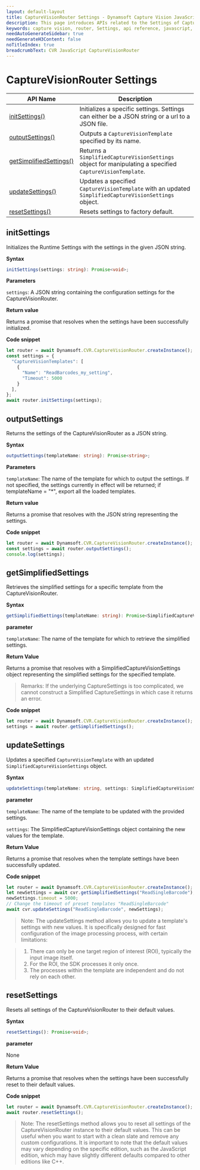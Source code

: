 ```yaml
---
layout: default-layout
title: CaptureVisionRouter Settings - Dynamsoft Capture Vision JavaScript Edition API
description: This page introduces APIs related to the Settings of CaptureVisionRouter of Dynamsoft Capture Vision JavaScript Edition.
keywords: capture vision, router, Settings, api reference, javascript, js
needAutoGenerateSidebar: true
needGenerateH3Content: false
noTitleIndex: true
breadcrumbText: CVR JavaScript CaptureVisionRouter
---
```


# CaptureVisionRouter Settings

| API Name                                          | Description                                                                                              |
| ------------------------------------------------- | -------------------------------------------------------------------------------------------------------- |
| [initSettings()](#initsettings)                   | Initializes a specific settings. Settings can either be a JSON string or a url to a JSON file.           |
| [outputSettings()](#outputsettings)               | Outputs a `CaptureVisionTemplate` specified by its name.                                                 |
| [getSimplifiedSettings()](#getsimplifiedsettings) | Returns a `SimplifiedCaptureVisionSettings` object for manipulating a specified `CaptureVisionTemplate`. |
| [updateSettings()](#updatesettings)               | Updates a specified `CaptureVisionTemplate` with an updated `SimplifiedCaptureVisionSettings` object.    |
| [resetSettings()](#resetsettings)                 | Resets settings to factory default.                                                                      |


## initSettings

Initializes the Runtime Settings with the settings in the given JSON string.

**Syntax**

```typescript
initSettings(settings: string): Promise<void>;
```

**Parameters**


`settings`: A JSON string containing the configuration settings for the CaptureVisionRouter.

**Return value**

Returns a promise that resolves when the settings have been successfully initialized.

**Code snippet**

```javascript
let router = await Dynamsoft.CVR.CaptureVisionRouter.createInstance();
const settings = {
  "CaptureVisionTemplates": [
    {
      "Name": "ReadBarcodes_my_setting",
      "Timeout": 5000
    }
  ],
};
await router.initSettings(settings);
```

## outputSettings

Returns the settings of the CaptureVisionRouter as a JSON string.

**Syntax**

```typescript
outputSettings(templateName: string): Promise<string>;
```

**Parameters**

`templateName`: The name of the template for which to output the settings. If not specified, the settings currently in effect will be returned; if templateName = "*", export all the loaded templates.

**Return value**

Returns a promise that resolves with the JSON string representing the settings.

**Code snippet**

```javascript
let router = await Dynamsoft.CVR.CaptureVisionRouter.createInstance();
const settings = await router.outputSettings();
console.log(settings);
```

## getSimplifiedSettings

Retrieves the simplified settings for a specific template from the CaptureVisionRouter.

**Syntax**

```typescript
getSimplifiedSettings(templateName: string): Promise<SimplifiedCaptureVisionSettings>;
```

**parameter**

`templateName`: The name of the template for which to retrieve the simplified settings.

**Return Value**

Returns a promise that resolves with a SimplifiedCaptureVisionSettings object representing the simplified settings for the specified template.

> Remarks: If the underlying CaptureSettings is too complicated, we cannot construct a Simplified CaptureSettings in which case it returns an error.

**Code snippet**

```javascript
let router = await Dynamsoft.CVR.CaptureVisionRouter.createInstance();
settings = await router.getSimplifiedSettings();
```

## updateSettings

Updates a specified `CaptureVisionTemplate` with an updated `SimplifiedCaptureVisionSettings` object.

**Syntax**

```typescript
updateSettings(templateName: string, settings: SimplifiedCaptureVisionSettings): Promise<void>;
```

**parameter**

`templateName`: The name of the template to be updated with the provided settings.

`settings`: The SimplifiedCaptureVisionSettings object containing the new values for the template.

**Return Value**

Returns a promise that resolves when the template settings have been successfully updated.

**Code snippet**

```javascript
let router = await Dynamsoft.CVR.CaptureVisionRouter.createInstance();
let newSettings = await cvr.getSimplifiedSettings("ReadSingleBarcode");
newSettings.timeout = 5000;
// Change the timeout of preset templates "ReadSingleBarcode"
await cvr.updateSettings("ReadSingleBarcode", newSettings);
```

> Note: The updateSettings method allows you to update a template's settings with new values. It is specifically designed for fast configuration of the image processing process, with certain limitations:

> 1. There can only be one target region of interest (ROI), typically the input image itself.
> 2. For the ROI, the SDK processes it only once.
> 3. The processes within the template are independent and do not rely on each other.

## resetSettings

Resets all settings of the CaptureVisionRouter to their default values.

**Syntax**

```typescript
resetSettings(): Promise<void>;
```

**parameter**

None

**Return Value**

Returns a promise that resolves when the settings have been successfully reset to their default values.

**Code snippet**

```javascript
let router = await Dynamsoft.CVR.CaptureVisionRouter.createInstance();
await router.resetSettings();
```

> Note: The resetSettings method allows you to reset all settings of the CaptureVisionRouter instance to their default values. This can be useful when you want to start with a clean slate and remove any custom configurations. It is important to note that the default values may vary depending on the specific edition, such as the JavaScript edition, which may have slightly different defaults compared to other editions like C++.